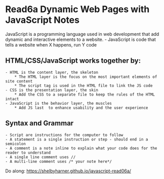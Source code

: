 # Read6a Dynamic Web Pages with JavaScript Notes

JavaScript is a programming language used in web development that add dynamic and interactive elements to a website. 
    - JavaScript is code that tells a website when X happens, run Y code

## HTML/CSS/JavaScript works together by:
    - HTML is the content layer, the skeleton
        * The HTML layer is the focus on the most important elements of site content
        * The script tag is used in the HTML file to link the JS code
    - CSS is the presentation layer, the skin
        * Add the CSS to a separate file to keep the rules of the HTML intact
    - JavaScript is the behavior layer, the muscles
        * Add JS last  to enhance usability and the user experience

## Syntax and Grammar
    - Script are instructions for the computer to follow
    - A statement is a single instruction or step - should end in a semicolon
    - A comment is a note inline to explain what your code does for the reader to understand
    - A single line comment uses //
    - A multi-line comment uses /* your note here*/

Do along: https://shelbyharner.github.io/javascript-read06a/ 